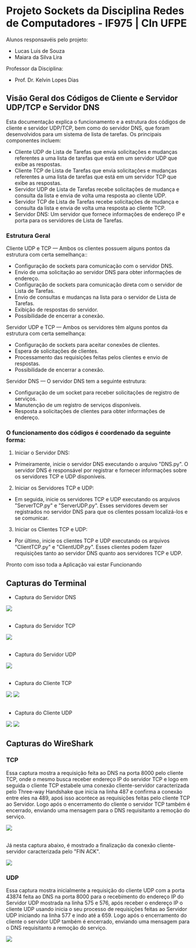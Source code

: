 # Projeto Sockets da Disciplina Redes de Computadores - IF975 | CIn UFPE

Alunos responsavéis pelo projeto:
- Lucas Luis de Souza
- Maiara da Silva Lira

Professor da Disciplina:
- Prof. Dr. Kelvin Lopes Dias

## Visão Geral dos Códigos de Cliente e Servidor UDP/TCP e Servidor DNS

Esta documentação explica o funcionamento e a estrutura dos códigos de cliente e servidor UDP/TCP, bem como do servidor DNS, que foram desenvolvidos para um sistema de lista de tarefas. Os principais componentes incluem:

- Cliente UDP de Lista de Tarefas que envia solicitações e mudanças referentes a uma lista de tarefas que está em um servidor UDP que exibe as respostas.
- Cliente TCP de Lista de Tarefas que envia solicitações e mudanças referentes a uma lista de tarefas que está em um servidor TCP que exibe as respostas.
- Servidor UDP de Lista de Tarefas recebe solicitações de mudança e consulta da lista e envia de volta uma resposta ao cliente UDP.
- Servidor TCP de Lista de Tarefas recebe solicitações de mudança e consulta da lista e envia de volta uma resposta ao cliente TCP.
- Servidor DNS: Um servidor que fornece informações de endereço IP e porta para os servidores de Lista de Tarefas.



### Estrutura Geral

Cliente UDP e TCP — Ambos os clientes possuem alguns pontos da estrutura com certa semelhança::

- Configuração de sockets para comunicação com o servidor DNS.
- Envio de uma solicitação ao servidor DNS para obter informações de endereço.
- Configuração de sockets para comunicação direta com o servidor de Lista de Tarefas.
- Envio de consultas e mudanças na lista para o servidor de Lista de Tarefas.
- Exibição de respostas do servidor.
- Possibilidade de encerrar a conexão.

Servidor UDP e TCP — Ambos os servidores têm alguns pontos da estrutura com certa semelhança:

- Configuração de sockets para aceitar conexões de clientes.
- Espera de solicitações de clientes.
- Processamento das requisições feitas pelos clientes e envio de respostas.
- Possibilidade de encerrar a conexão.

Servidor DNS — O servidor DNS tem a seguinte estrutura:

- Configuração de um socket para receber solicitações de registro de serviços.
- Manutenção de um registro de serviços disponíveis.
- Resposta a solicitações de clientes para obter informações de endereço.


### O funcionamento dos códigos é coordenado da seguinte forma:

1. Iniciar o Servidor DNS:

- Primeiramente, inicie o servidor DNS executando o arquivo "DNS.py". O servidor DNS é responsável por registrar e fornecer informações sobre os servidores TCP e UDP disponíveis.

2. Iniciar os Servidores TCP e UDP:

- Em seguida, inicie os servidores TCP e UDP executando os arquivos "ServerTCP.py" e "ServerUDP.py". Esses servidores devem ser registrados no servidor DNS para que os clientes possam localizá-los e se comunicar.

3. Iniciar os Clientes TCP e UDP:

- Por último, inicie os clientes TCP e UDP executando os arquivos "ClientTCP.py" e "ClientUDP.py". Esses clientes podem fazer requisições tanto ao servidor DNS quanto aos servidores TCP e UDP.


Pronto com isso toda a Aplicação vai estar Funcionando

## Capturas do Terminal

- Captura do Servidor DNS

<img src="https://cdn.discordapp.com/attachments/965066624556232737/1151979578512908348/Captura_de_tela_de_2023-09-14_14-42-29.png">
<br>
<br>

- Captura do Servidor TCP

<img src="https://cdn.discordapp.com/attachments/965066624556232737/1151979578164773015/Captura_de_tela_de_2023-09-14_14-42-47.png">
<br>
<br>

- Captura do Servidor UDP

<img src="https://cdn.discordapp.com/attachments/965066624556232737/1151979357594722356/Captura_de_tela_de_2023-09-14_14-43-01.png">
<br>
<br>

- Captura do Cliente TCP

<img src="https://cdn.discordapp.com/attachments/965066624556232737/1151979357187883098/Captura_de_tela_de_2023-09-14_14-43-16.png"> 
<img src="https://cdn.discordapp.com/attachments/965066624556232737/1151979356755861524/Captura_de_tela_de_2023-09-14_14-43-23.png">
<br>
<br>

- Captura do Cliente UDP

<img src="https://cdn.discordapp.com/attachments/965066624556232737/1151979356466462720/Captura_de_tela_de_2023-09-14_14-43-32.png">
<img src="https://cdn.discordapp.com/attachments/965066624556232737/1151979356105736294/Captura_de_tela_de_2023-09-14_14-43-39.png">


## Capturas do WireShark

### TCP

Essa captura mostra a requisição feita ao DNS na porta 8000 pelo cliente TCP, onde o mesmo busca receber endereço IP do servidor TCP e logo em seguida o cliente TCP estabele uma conexão cliente-servidor caracterizada pelo Three-way Handshake que inicia na linha 487 e confirma a conexão entre eles na 489, apoś isso acontece as requisições feitas pelo cliente TCP ao Servidor. Logo após o encerramento do cliente o servidor TCP também é encerrado, enviando uma mensagem para o DNS requisitanto a remoção do serviço.

<img src="https://cdn.discordapp.com/attachments/965066624556232737/1151979579100115024/Captura_de_tela_de_2023-09-14_14-42-10.png">
<br>
<br>

Já nesta captura abaixo, é mostrado a finalização da conexão cliente-servidor caracterizada pelo "FIN ACK".

<img src="https://cdn.discordapp.com/attachments/965066624556232737/1151979580702339092/Captura_de_tela_de_2023-09-14_14-39-40.png">


### UDP

Essa captura mostra inicialmente a requisição do cliente UDP com a porta 43874 feita ao DNS na porta 8000 para o recebimento do endereço IP do Servidor UDP mostrada na linha 575 e 576, após receber o endereço IP o cliente UDP usando inicia o seu processo de requisições feitas ao Servidor UDP iniciando na linha 577 e indo até a 659. Logo após o encerramento do cliente o servidor UDP também é encerrado, enviando uma mensagem para o DNS requisitanto a remoção do serviço.

<img src="https://cdn.discordapp.com/attachments/965066624556232737/1151979581281149038/Captura_de_tela_de_2023-09-14_14-29-09.png">
